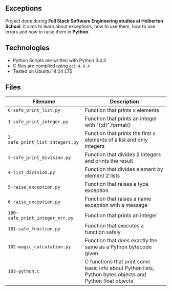 ## Exceptions
Project done during **Full Stack Software Engineering studies at Holberton School**. It aims to learn about exceptions, how to use them, how to use errors and how to raise them in **Python**.

## Technologies
- Python Scripts are written with Python 3.4.3
- C files are compiled using `gcc 4.8.4`
- Tested on Ubuntu 14.04 LTS
## Files
| Filename	| Description |
| --------- | ----------- |
| `0-safe_print_list.py`	| Function that prints x elements |
| `1-safe_print_integer.py`	| Function that prints an integer with "{:d}".format() |
| `2-safe_print_list_integers.py`	| Function that prints the first x elements of a list and only integers |
| `3-safe_print_division.py`	| Function that divides 2 integers and prints the result |
| `4-list_division.py`	| Function that divides element by element 2 lists |
| `5-raise_exception.py`	| Function that raises a type exception |
| `6-raise_exception.py`	| Function that raises a name exception with a message |
| `100-safe_print_integer_err.py`	| Function that prints an integer |
| `101-safe_function.py`	| Function that executes a function safely |
| `102-magic_calculation.py`	| Function that does exactly the same as a Python bytecode given |
| `103-python.c`	| C functions that print some basic info about Python lists, Python bytes objects and Python float objects |
